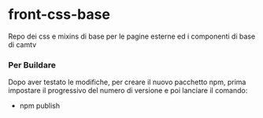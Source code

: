 # front-css-base
Repo dei css e mixins di base per le pagine esterne ed i componenti di base di camtv

### Per Buildare

Dopo aver testato le modifiche, per creare il nuovo pacchetto npm, prima impostare il progressivo del numero di versione e poi lanciare il comando:

* npm publish
